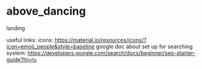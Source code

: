 # above_dancing
landing


useful links:
icons: https://material.io/resources/icons/?icon=emoji_people&style=baseline
google doc about set up for searching system: https://developers.google.com/search/docs/beginner/seo-starter-guide?hl=ru
